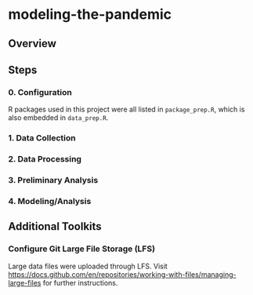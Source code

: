 # modeling-the-pandemic

## Overview



## Steps

### 0. Configuration

R packages used in this project were all listed in `package_prep.R`, which is also embedded in `data_prep.R`. 

### 1. Data Collection

### 2. Data Processing

### 3. Preliminary Analysis

### 4. Modeling/Analysis

## Additional Toolkits

### Configure Git Large File Storage (LFS)

Large data files were uploaded through LFS. Visit https://docs.github.com/en/repositories/working-with-files/managing-large-files for further instructions. 
